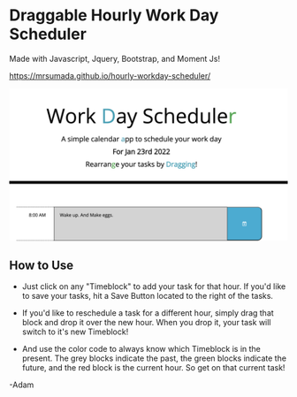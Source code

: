 # Draggable Hourly Work Day Scheduler

Made with Javascript, Jquery, Bootstrap, and Moment Js!

https://mrsumada.github.io/hourly-workday-scheduler/

<img width="1048" alt="work-scheduler-screenshot" src="assets/images/new-workday-screenshot.png">

## How to Use

* Just click on any "Timeblock" to add your task for that hour. If you'd like to save your tasks, hit a Save Button located to the right of the tasks. 

* If you'd like to reschedule a task for a different hour, simply drag that block and drop it over the new hour. When you drop it, your task will switch to it's new Timeblock!

* And use the color code to always know which Timeblock is in the present.  The grey blocks indicate the past, the green blocks indicate the future, and the red block is the current hour. So get on that current task!

-Adam
